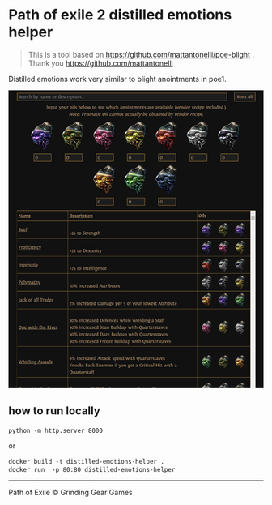 # Path of exile 2 distilled emotions helper

> This is a tool based on https://github.com/mattantonelli/poe-blight . Thank you https://github.com/mattantonelli

Distilled emotions work very similar to blight anointments in poe1.

![Alt text](img/sample.png?raw=true "Title")

## how to run locally


```
python -m http.server 8000
```
or 
```
docker build -t distilled-emotions-helper .
docker run  -p 80:80 distilled-emotions-helper  
```


---

Path of Exile © Grinding Gear Games
